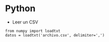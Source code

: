 ﻿# Python



* Leer un CSV 

 ```
 from numpy import loadtxt
 datos = loadtxt('archivo.csv', delimiter=',')
  ```